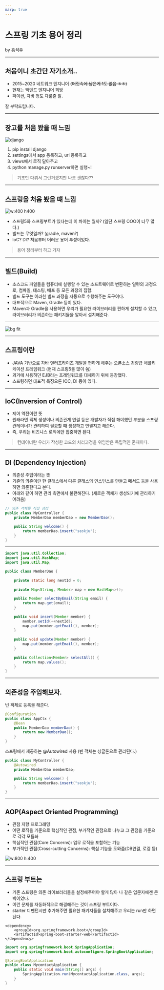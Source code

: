 ```yaml
---
marp: true
---
```


# 스프링 기초 용어 정리

by 홍석주

---

## 처음이니 초간단 자기소개..

- 2015~2020 네트워크 엔지니어 ~~(머릿속에 남은게 1도 없음 ㅎㅎ)~~
- 현재는 백엔드 엔지니어 희망
- 파이썬, 자바 정도 다룰줄 앎.

잘 부탁드립니다.

---

## 장고를 처음 봤을 때 느낌

![django](img/django.png)

1. pip install django
2. settings에서 app 등록하고, url 등록하고
3. views에서 로직 달아주고
4. python manage.py runserver하면 실행~!

> 기초만 다뤄서 그런거겠지만 나름 괜찮다??
---

## 스프링을 처음 봤을 떄 느낌

![w:400 h400](img/springs.png)

- 스프링5와 스프링부트가 있다는데 이 차이는 뭘까? (일단 스프링 OOO이 너무 많다.)
- 빌드는 무엇일까? (gradle, maven?)
- IoC? DI? 처음부터 어러운 용어 투성이었다.

> 용어 정리부터 하고 가자

---

## 빌드(Build)

- 소스코드 파일들을 컴퓨터에 실행할 수 있는 소프트웨어로 변환하는 일련의 과정으로, 컴파일, 테스팅, 배포 등 모든 과정의 집합.
- 빌드 도구는 이러한 빌드 과정을 자동으로 수행해주는 도구이다.
- 대표적으로 Maven, Gradle 등이 있다.
- Maven과 Gradle을 사용하면 우리가 필요한 라이브러리를 편하게 설치할 수 있고, 라이브러리가 의존하는 패키지들을 알아서 설치해준다.

---

![bg fit](img/gradle.png)

---

## 스프링이란

- JAVA 기반으로 자바 엔터프라이즈 개발을 편하게 해주는 오픈소스 경량급 애플리케이션 프레임워크 (현재 스프링5을 많이 씀)
- 과거에 사용하던 EJB라는 프레임워크를 대체하기 위해 등장했다.
- 스프링하면 대표적 특징으론 IOC, DI 등이 있다.

---

## IoC(Inversion of Control)

- 제어 역전이란 뜻
- 원래라면 객체 생성이나 의존관계 연결 등은 개발자가 직접 해야했던 부분을 스프링 컨테이너가 관리하여 필요할 때 생성하고 연결지고 해준다.
- 즉, 우리는 비즈니스 로직에만 집중하면 된다.

> 컨테이너란 우리가 작성한 코드의 처리과정을 위임받은 독립적인 존재이다.
---

## DI (Dependency Injection)

- 의존성 주입이라는 뜻
- 기존의 의존이란 한 클래스에서 다른 클래스의 인스턴스를 만들고 메서드 등을 사용하면 의존한다고 본다.
- 아래와 같이 하면 관리 측면에서 불편해진다. (새로운 객체가 생성되기에 관리하기 어려움)

```java
// 의존 객체를 직접 생성
public class MyController {
    private MemberDao memberDao = new MemberDao();

    public String welcome() {
        return memberDao.insert("seokju");
    }
}
```

---

```java
import java.util.Collection;
import java.util.HashMap;
import java.util.Map;

public class MemberDao {
    
    private static long nextId = 0;
    
    private Map<String, Member> map = new HashMap<>();
    
    public Member selectByEmail(String email) {
        return map.get(email);
    }
    
    public void insert(Member member) {
        member.setId(++nextId);
        map.put(member.getEmail(), member);
    }
    
    public void update(Member member) {
        map.put(member.getEmail(), member);
    }
    
    public Collection<Member> selectAll() {
        return map.values();
    }
}
```

---

## 의존성을 주입해보자.

빈 객체로 등록을 해준다.

```java
@Configuration
public class AppCtx {   
    @Bean
    public MemberDao memberDao() {
        return new MemberDao();
    }
}
```

스프링에서 제공하는 @Autowired 사용 (빈 객체는 싱글톤으로 관리된다.)

```java
public class MyController {
    @Autowired
    private MemberDao memberDao;

    public String welcome() {
        return memberDao.insert("seokju");
    }
}
```

---

## AOP(Aspect Oriented Programming)

- 관점 지향 프로그래밍
- 어떤 로직을 기준으로 핵심적인 관점, 부가적인 관점으로 나누고 그 관점을 기준으로 각각 모듈화
- 핵심적인 관점(Core Concerns): 업무 로직을 포함하는 기능
- 부가적인 관점(Cross-cutting Concerns): 핵심 기능을 도와줌(DB연결, 로깅 등)

![w:800 h:400](img/aop.png)

---

## 스프링 부트는

- 기존 스프링은 의존 라이브러리들을 설정해주어야 할게 많아 나 같은 입문자에겐 큰 벽이었다.
- 이런 문제를 자동화적으로 해결해주는 것이 스프링 부트이다.
- starter 디펜던시만 추가해주면 필요한 패키지들을 설치해주고 우리는 run만 하면 된다.

```
<dependency>
    <groupId>org.springframework.boot</groupId>
    <artifactId>spring-boot-starter-web</artifactId>
</dependency>
```

```java
import org.springframework.boot.SpringApplication;
import org.springframework.boot.autoconfigure.SpringBootApplication;

@SpringBootApplication
public class MycontactApplication {
    public static void main(String[] args) {
        SpringApplication.run(MycontactApplication.class, args);
    }
}
```